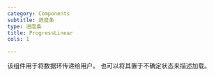 ```yaml
---
category: Components
subtitle: 进度条
type: 进度条
title: ProgressLinear
cols: 1

---
```


该组件用于将数据环传递给用户。 也可以将其置于不确定状态来描述加载。

